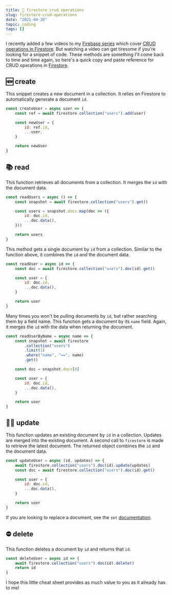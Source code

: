 ```yaml
---
title: 💩 firestore crud operations
slug: firestore-crud-operations
date: "2021-04-26"
topic: coding
tags: []
---
```


I recently added a few videos to my [Firebase series][firebase-playlist] which cover [CRUD operations in Firestore][firestore-crud]. But watching a video can get tiresome if you're looking for a snippet of code. These methods are something I'll come back to time and time again, so here's a quick copy and paste reference for CRUD operations in [Firestore][firestore].

## 🆕 create

This snippet creates a new document in a collection. It relies on Firestore to automatically generate a document `id`.

```javascript
const createUser = async user => {
    const ref = await firestore.collection("users").add(user)

    const newUser = {
        id: ref.id,
        ...user,
    }

    return newUser
}
```

## 📚 read

This function retrieves all documents from a collection. It merges the `id` with the document data.

```javascript
const readUsers = async () => {
    const snapshot = await firestore.collection("users").get()

    const users = snapshot.docs.map(doc => ({
        id: doc.id,
        ...doc.data(),
    }))

    return users
}
```

This method gets a single document by `id` from a collection. Similar to the function above, it combines the `id` and the document data.

```javascript
const readUser = async id => {
    const doc = await firestore.collection("users").doc(id).get()

    const user = {
        id: doc.id,
        ...doc.data(),
    }

    return user
}
```

Many times you won't be pulling documents by `id`, but rather searching them by a field name. This function gets a document by its `name` field. Again, it merges the `id` with the data when returning the document.

```javascript
const readUserByName = async name => {
    const snapshot = await firestore
        .collection("users")
        .limit(1)
        .where("name", "==", name)
        .get()

    const doc = snapshot.docs[0]

    const user = {
        id: doc.id,
        ...doc.data(),
    }

    return user
}
```

## ☝🏼 update

This function updates an existing document by `id` in a collection. Updates are merged into the existing document. A second call to `firestore` is made to retrieve the latest document. The returned object combines the `id` and the document data.

```javascript
const updateUser = async (id, updates) => {
    await firestore.collection("users").doc(id).update(updates)
    const doc = await firestore.collection("users").doc(id).get()

    const user = {
        id: doc.id,
        ...doc.data(),
    }

    return user
}
```

If you are looking to replace a document, see the `set` [documentation][firestore-set].

## ⛔ delete

This function deletes a document by `id` and returns that `id`.

```javascript
const deleteUser = async id => {
    await firestore.collection("users").doc(id).delete()
    return id
}
```

I hope this little cheat sheet provides as much value to you as it already has to me!

[firebase-playlist]: https://www.youtube.com/watch?v=FArYmEBCMt0&list=PL6Mu1AMmTL-sSswsqShJ5fbIr9XjYHGFm
[firestore-crud]: https://www.youtube.com/watch?v=q13WbRYXrwU&list=PL6Mu1AMmTL-sSswsqShJ5fbIr9XjYHGFm
[firestore]: https://firebase.google.com/products/firestore
[firestore-set]: https://firebase.google.com/docs/firestore/manage-data/add-data#set_a_document
